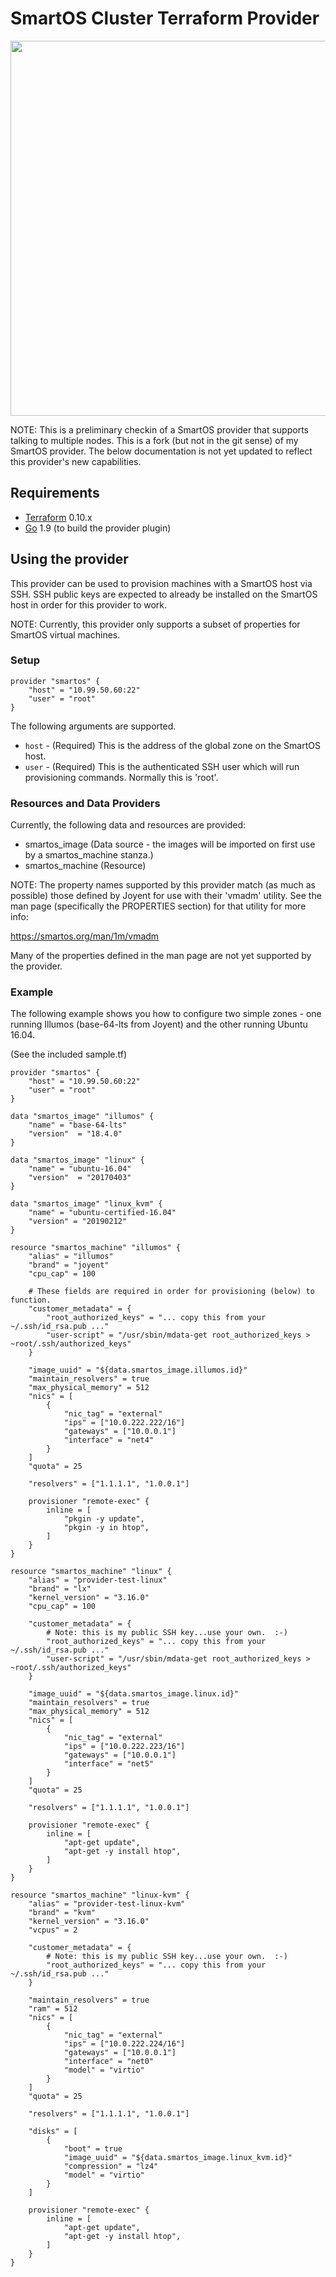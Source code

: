 SmartOS Cluster Terraform Provider
=========================

<img src="https://cdn.rawgit.com/hashicorp/terraform-website/master/content/source/assets/images/logo-hashicorp.svg" width="600px">

NOTE: This is a preliminary checkin of a SmartOS provider that supports talking to multiple nodes.  This is a fork (but not in the git sense) of my SmartOS provider.   The below documentation is not yet updated to reflect this provider's new capabilities.


Requirements
------------

-	[Terraform](https://www.terraform.io/downloads.html) 0.10.x
-	[Go](https://golang.org/doc/install) 1.9 (to build the provider plugin)

Using the provider
------------------

This provider can be used to provision machines with a SmartOS host via SSH.  SSH public keys are expected to already be installed on the SmartOS host in order for this provider to work.   

NOTE: Currently, this provider only supports a subset of properties for SmartOS virtual machines.

### Setup ###

```hcl
provider "smartos" {
    "host" = "10.99.50.60:22"
    "user" = "root"
}
```

The following arguments are supported.

- `host` - (Required) This is the address of the global zone on the SmartOS host.
- `user` - (Required) This is the authenticated SSH user which will run provisioning commands.   Normally this is 'root'.

### Resources and Data Providers ###

Currently, the following data and resources are provided:

- smartos_image (Data source - the images will be imported on first use by a smartos_machine stanza.)
- smartos_machine (Resource)

NOTE: The property names supported by this provider match (as much as possible) those defined by Joyent for use with their 'vmadm' utility.   See the man page (specifically the PROPERTIES section) for that utility for more info:

https://smartos.org/man/1m/vmadm

Many of the properties defined in the man page are not yet supported by the provider.

### Example ###

The following example shows you how to configure two simple zones - one running Illumos (base-64-lts from Joyent) and the other running Ubuntu 16.04.

(See the included sample.tf)

```hcl
provider "smartos" {
    "host" = "10.99.50.60:22"
    "user" = "root"
}

data "smartos_image" "illumos" {
    "name" = "base-64-lts"
    "version"  = "18.4.0"
}

data "smartos_image" "linux" {
    "name" = "ubuntu-16.04"
    "version"  = "20170403"
}

data "smartos_image" "linux_kvm" {
    "name" = "ubuntu-certified-16.04"
    "version" = "20190212"
}

resource "smartos_machine" "illumos" {
    "alias" = "illumos"
    "brand" = "joyent"
    "cpu_cap" = 100

    # These fields are required in order for provisioning (below) to function.
    "customer_metadata" = {
        "root_authorized_keys" = "... copy this from your ~/.ssh/id_rsa.pub ..."
        "user-script" = "/usr/sbin/mdata-get root_authorized_keys > ~root/.ssh/authorized_keys"
    }

    "image_uuid" = "${data.smartos_image.illumos.id}"
    "maintain_resolvers" = true
    "max_physical_memory" = 512
    "nics" = [
        {
            "nic_tag" = "external"
            "ips" = ["10.0.222.222/16"]
            "gateways" = ["10.0.0.1"]
            "interface" = "net4"
        }
    ]
    "quota" = 25

    "resolvers" = ["1.1.1.1", "1.0.0.1"]

    provisioner "remote-exec" {
        inline = [
            "pkgin -y update",
            "pkgin -y in htop",
        ]
    }
}

resource "smartos_machine" "linux" {
    "alias" = "provider-test-linux"
    "brand" = "lx"
    "kernel_version" = "3.16.0"
    "cpu_cap" = 100

    "customer_metadata" = {
        # Note: this is my public SSH key...use your own.  :-)
        "root_authorized_keys" = "... copy this from your ~/.ssh/id_rsa.pub ..."
        "user-script" = "/usr/sbin/mdata-get root_authorized_keys > ~root/.ssh/authorized_keys"
    }

    "image_uuid" = "${data.smartos_image.linux.id}"
    "maintain_resolvers" = true
    "max_physical_memory" = 512
    "nics" = [
        {
            "nic_tag" = "external"
            "ips" = ["10.0.222.223/16"]
            "gateways" = ["10.0.0.1"]
            "interface" = "net5"
        }
    ]
    "quota" = 25

    "resolvers" = ["1.1.1.1", "1.0.0.1"]

    provisioner "remote-exec" {
        inline = [
            "apt-get update",
            "apt-get -y install htop",
        ]
    }
}

resource "smartos_machine" "linux-kvm" {
    "alias" = "provider-test-linux-kvm"
    "brand" = "kvm"
    "kernel_version" = "3.16.0"
    "vcpus" = 2

    "customer_metadata" = {
        # Note: this is my public SSH key...use your own.  :-)
        "root_authorized_keys" = "... copy this from your ~/.ssh/id_rsa.pub ..."
    }

    "maintain_resolvers" = true
    "ram" = 512
    "nics" = [
        {
            "nic_tag" = "external"
            "ips" = ["10.0.222.224/16"]
            "gateways" = ["10.0.0.1"]
            "interface" = "net0"
            "model" = "virtio"
        }
    ]
    "quota" = 25

    "resolvers" = ["1.1.1.1", "1.0.0.1"]

    "disks" = [
        {
            "boot" = true
            "image_uuid" = "${data.smartos_image.linux_kvm.id}"
            "compression" = "lz4"
            "model" = "virtio"
        }
    ]

    provisioner "remote-exec" {
        inline = [
            "apt-get update",
            "apt-get -y install htop",
        ]
    }
}

```
